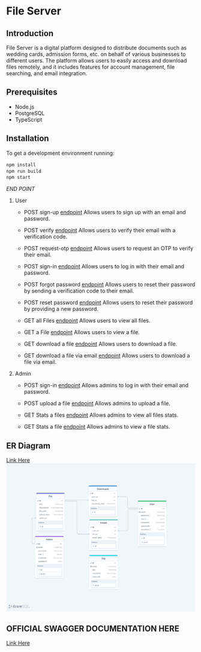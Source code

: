 # File Server

## Introduction

File Server is a digital platform designed to distribute documents such as wedding cards, admission forms, etc. on behalf of various businesses to different users. The platform allows users to easily access and download files remotely, and it includes features for account management, file searching, and email integration.

## Prerequisites

- Node.js
- PostgreSQL
- TypeScript

## Installation

To get a development environment running:

```bash
npm install
npm run build
npm start
```
*END POINT*
1. User
    - POST sign-up [endpoint]({{url}}v1/api/users/sign-up)
        Allows users to sign up with an email and password.
    
    - POST verify [endpoint]({{url}}v1/api/users/verify)
        Allows users to verify their email with a verification code.
    
    - POST request-otp [endpoint]({{url}}v1/api/users/request-otp)
        Allows users to request an OTP to verify their email.
     
    - POST sign-in [endpoint]({{url}}v1/api/users/sign-in)
        Allows users to log in with their email and password.

    - POST forgot password [endpoint]({{url}}v1/api/users/forgot-password)
        Allows users to reset their password by sending a verification code to their email.

    - POST reset password [endpoint]({{url}}v1/api/users/reset-password)
        Allows users to reset their password by providing a new password.

    - GET all Files [endpoint]({{url}}v1/api/files/)
        Allows users to view all files.

    - GET a File [endpoint]({{url}}v1/api/file/:id)
        Allows users to view a file.

    - GET download a file [endpoint]({{url}}v1/api/files/download/:id)
        Allows users to download a file.

    - GET download a file via email [endpoint]({{url}}v1/api/files/email:id)
        Allows users to download a file via email.

  
2. Admin
    - POST sign-in [endpoint]({{url}}v1/api/admins/sign-in)
        Allows admins to log in with their email and password.

    - POST upload a file [endpoint]({{url}}v1/api/files/upload)
        Allows admins to upload a file.

    - GET Stats a files [endpoint]({{url}}v1/api/files/stats/)
        Allows admins to view all files stats.

    - GET Stats a file [endpoint]({{url}}v1/api/files/stats/:id)
        Allows admins to view a file stats.

## ER Diagram
[Link Here](https://drawsql.app/teams/agbobli/diagrams/fileserverdb)
![snippet](database-erd/drawSQL-fileserverdb.png)



## OFFICIAL SWAGGER DOCUMENTATION HERE 
[Link Here](https://file-server-ndag.onrender.com/api/docs/#/)


    

